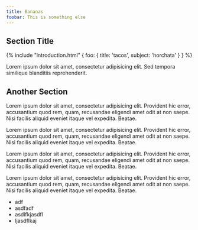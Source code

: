 ```yaml
---
title: Bananas
foobar: This is something else
---
```


## Section Title

{% include "introduction.html"
  {
    foo: {
      title: 'tacos',
      subject: 'horchata'
    }
  }
%}

Lorem ipsum dolor sit amet, consectetur adipisicing elit. Sed tempora similique blanditiis reprehenderit.

## Another Section

Lorem ipsum dolor sit amet, consectetur adipisicing elit. Provident hic error, accusantium quod rem, quam, recusandae eligendi amet odit at non saepe. Nisi facilis aliquid eveniet itaque vel expedita. Beatae.

Lorem ipsum dolor sit amet, consectetur adipisicing elit. Provident hic error, accusantium quod rem, quam, recusandae
eligendi amet odit at non saepe. Nisi facilis aliquid eveniet itaque vel expedita. Beatae.

Lorem ipsum dolor sit amet, consectetur adipisicing elit. Provident hic error, accusantium quod rem, quam, recusandae eligendi amet odit at non saepe. Nisi facilis aliquid eveniet itaque vel expedita. Beatae.

Lorem ipsum dolor sit amet, consectetur adipisicing elit. Provident hic error, accusantium quod rem, quam, recusandae eligendi amet odit at non saepe. Nisi facilis aliquid eveniet itaque vel expedita. Beatae.

- adf
- asdfadf
- asdlfkjasdfl
- ljasdflkaj
